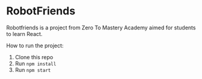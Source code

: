 # RobotFriends

Robotfriends is a project from Zero To Mastery Academy aimed for students to learn React.

How to run the project:

1. Clone this repo
2. Run `npm install`
3. Run `npm start`
